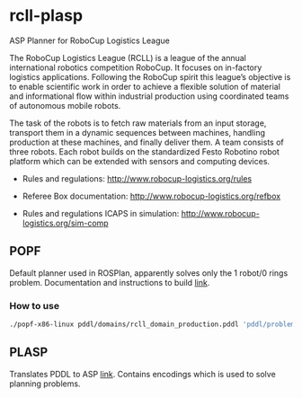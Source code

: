 # rcll-plasp
ASP Planner for RoboCup Logistics League

The RoboCup Logistics League (RCLL) is a league of the annual international robotics competition RoboCup. It focuses on in-factory logistics applications. Following the RoboCup spirit this league’s objective is to enable scientific work in order to achieve a flexible solution of material and informational flow within industrial production using coordinated teams of autonomous mobile robots.

The task of the robots is to fetch raw materials from an input storage, transport them in a dynamic sequences between machines, handling production at these machines, and finally deliver them. A team consists of three robots. Each robot builds on the standardized Festo Robotino robot platform which can be extended with sensors and computing devices.

* Rules and regulations:
http://www.robocup-logistics.org/rules

* Referee Box documentation:
http://www.robocup-logistics.org/refbox

* Rules and regulations ICAPS in simulation:
http://www.robocup-logistics.org/sim-comp

## POPF
Default planner used in ROSPlan, apparently solves only the 1 robot/0 rings problem. Documentation and instructions to build [link](https://nms.kcl.ac.uk/planning/software/popf.html).

### How to use
```bash
./popf-x86-linux pddl/domains/rcll_domain_production.pddl 'pddl/problems/incl durations/1 robot/1 order/0 rings.pddl'
```
## PLASP
Translates PDDL to ASP [link](https://github.com/potassco/plasp). Contains encodings which is used to solve planning problems. 
